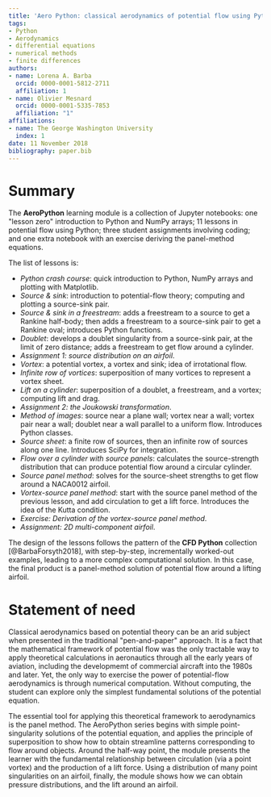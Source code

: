```yaml
---
title: 'Aero Python: classical aerodynamics of potential flow using Python'
tags:
- Python
- Aerodynamics
- differential equations
- numerical methods
- finite differences
authors:
- name: Lorena A. Barba
  orcid: 0000-0001-5812-2711
  affiliation: 1
- name: Olivier Mesnard
  orcid: 0000-0001-5335-7853
  affiliation: "1"
affiliations:
- name: The George Washington University
  index: 1
date: 11 November 2018
bibliography: paper.bib
---
```


# Summary

The **AeroPython** learning module is a collection of Jupyter notebooks: one "lesson zero" introduction to Python and NumPy arrays; 11 lessons in potential flow using Python; three student assignments involving coding; and one extra notebook with an exercise deriving the panel-method equations.

The list of lessons is:

* _Python crash course_: quick introduction to Python, NumPy arrays and plotting with Matplotlib.
* _Source \& sink_: introduction to potential-flow theory; computing and plotting a source-sink pair.
* _Source \& sink in a freestream_: adds a freestream to a source to get a Rankine half-body; then adds a freestream to a source-sink pair to get a Rankine oval; introduces Python functions.
* _Doublet_: develops a doublet singularity from a source-sink pair, at the limit of zero distance; adds a freestream to get flow around a cylinder.
* _Assignment 1: source distribution on an airfoil_.
* _Vortex_: a potential vortex, a vortex and sink; idea of irrotational flow.
* _Infinite row of vortices_: superposition of many vortices to represent a vortex sheet.
* _Lift on a cylinder_: superposition of a doublet, a freestream, and a vortex; computing lift and drag.
* _Assignment 2: the Joukowski transformation_.
* _Method of images_: source near a plane wall; vortex near a wall; vortex pair near a wall; doublet near a wall parallel to a uniform flow. Introduces Python classes.
* _Source sheet_: a finite row of sources, then an infinite row of sources along one line. Introduces SciPy for integration.
* _Flow over a cylinder with source panels_: calculates the source-strength distribution that can produce potential flow around a circular cylinder.
* _Source panel method_: solves for the source-sheet strengths to get flow around a NACA0012 airfoil.
* _Vortex-source panel method_: start with the source panel method of the previous lesson, and add circulation to get a lift force. Introduces the idea of the Kutta condition.
* _Exercise: Derivation of the vortex-source panel method_.
* _Assignment: 2D multi-component airfoil_.

The design of the lessons follows the pattern of the **CFD Python** collection [@BarbaForsyth2018], with step-by-step, incrementally worked-out examples, leading to a more complex computational solution. In this case, the final product is a panel-method solution of potential flow around a lifting airfoil.

# Statement of need

Classical aerodynamics based on potential theory can be an arid subject when presented in the traditional "pen-and-paper" approach. 
It is a fact that the mathematical framework of potential flow was the only tractable way to apply theoretical calculations in aeronautics through all the early years of aviation, including the developmemt of commercial aircraft into the 1980s and later. 
Yet, the only way to exercise the power of potential-flow aerodynamics is through numerical computation. Without computing, the student can explore only the simplest fundamental solutions of the potential equation.

The essential tool for applying this theoretical framework to aerodynamics is the panel method. The AeroPython series begins with simple point-singularity solutions of the potential equation, and applies the principle of superposition to show how to obtain streamline patterns corresponding to flow around objects. Around the half-way point, the module presents the learner with the fundamental relationship between circulation (via a point vortex) and the production of a lift force. Using a distribution of many point singularities on an airfoil, finally, the module shows how we can obtain pressure distributions, and the lift around an airfoil.